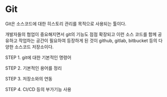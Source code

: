 # Git

Git은 소스코드에 대한 히스토리 관리를 목적으로 사용되는 툴이다.

개발자들의 협업이 중요해지면서 git의 기능도 점점 확장되고 이런 소스 코드를 함께 공유하고 작업하는 공간이 필요하여 등장하게 된 것이 github, gitlab, bitbucket 등의 다양한 소스코드 저장소이다.





STEP 1. git에 대한 기본적인 명령어

STEP 2. 기본적인 용어를 정리

STEP 3. 저장소와의 연동

STEP 4. CI/CD 등의 부가기능 사용
